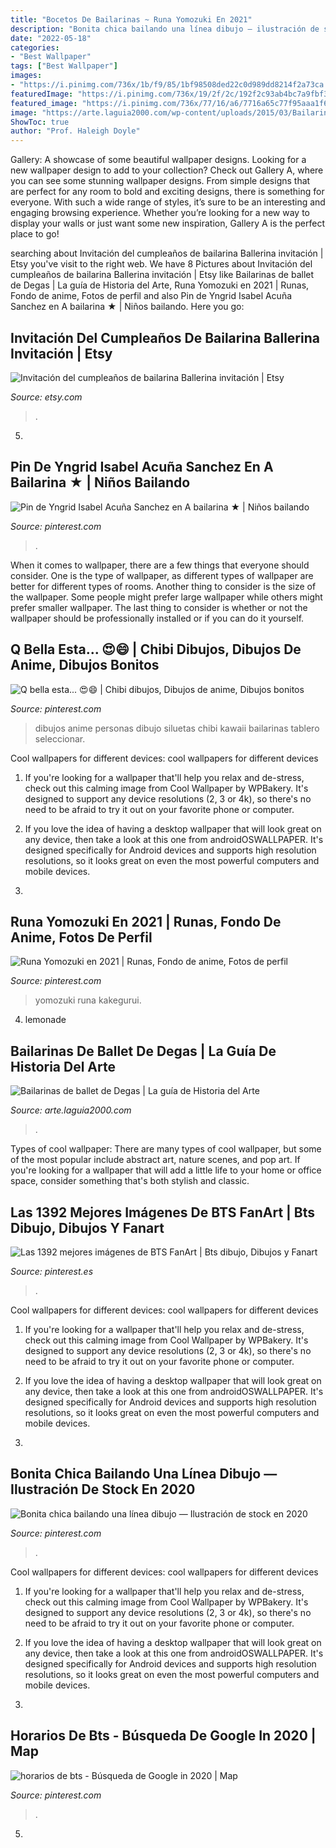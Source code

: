 ```yaml
---
title: "Bocetos De Bailarinas ~ Runa Yomozuki En 2021"
description: "Bonita chica bailando una línea dibujo — ilustración de stock en 2020"
date: "2022-05-18"
categories:
- "Best Wallpaper"
tags: ["Best Wallpaper"]
images:
- "https://i.pinimg.com/736x/1b/f9/85/1bf98508ded22c0d989dd8214f2a73ca.jpg"
featuredImage: "https://i.pinimg.com/736x/19/2f/2c/192f2c93ab4bc7a9fbf35215cb11cacc.jpg"
featured_image: "https://i.pinimg.com/736x/77/16/a6/7716a65c77f95aaa1f6d2aa4ca1828df.jpg"
image: "https://arte.laguia2000.com/wp-content/uploads/2015/03/Bailarinas-de-ballet-de-Degas-500x369.jpg"
ShowToc: true
author: "Prof. Haleigh Doyle"
---
```



Gallery: A showcase of some beautiful wallpaper designs.
Looking for a new wallpaper design to add to your collection? Check out Gallery A, where you can see some stunning wallpaper designs. From simple designs that are perfect for any room to bold and exciting designs, there is something for everyone. With such a wide range of styles, it’s sure to be an interesting and engaging browsing experience. Whether you’re looking for a new way to display your walls or just want some new inspiration, Gallery A is the perfect place to go!
		
		
		
		
		
		
		
	

		
searching about Invitación del cumpleaños de bailarina Ballerina invitación | Etsy you've visit to the right web. We have 8 Pictures about Invitación del cumpleaños de bailarina Ballerina invitación | Etsy like Bailarinas de ballet de Degas | La guía de Historia del Arte, Runa Yomozuki en 2021 | Runas, Fondo de anime, Fotos de perfil and also Pin de Yngrid Isabel Acuña Sanchez en A bailarina ★ | Niños bailando. Here you go:
		
    
## Invitación Del Cumpleaños De Bailarina Ballerina Invitación | Etsy

<img loading=lazy src="https://i.etsystatic.com/10799624/r/il/eb045b/1150751156/il_794xN.1150751156_dw1e.jpg" onerror="this.onerror=null;this.src='https://tse1.mm.bing.net/th?id=OIP.8ypU3K7nT5GL27HHDSaTRwHaGt&amp;pid=15.1';" alt="Invitación del cumpleaños de bailarina Ballerina invitación | Etsy">

_Source: etsy.com_

>. 

	

5.

    
## Pin De Yngrid Isabel Acuña Sanchez En A Bailarina ★ | Niños Bailando

<img loading=lazy src="https://i.pinimg.com/736x/1b/f9/85/1bf98508ded22c0d989dd8214f2a73ca.jpg" onerror="this.onerror=null;this.src='https://tse1.mm.bing.net/th?id=OIP.aXPj4wmG0jqs_YUZy0tMHAHaHa&amp;pid=15.1';" alt="Pin de Yngrid Isabel Acuña Sanchez en A bailarina ★ | Niños bailando">

_Source: pinterest.com_

>. 

	

When it comes to wallpaper, there are a few things that everyone should consider. One is the type of wallpaper, as different types of wallpaper are better for different types of rooms. Another thing to consider is the size of the wallpaper. Some people might prefer large wallpaper while others might prefer smaller wallpaper. The last thing to consider is whether or not the wallpaper should be professionally installed or if you can do it yourself.

    
## Q Bella Esta... 😍😄 | Chibi Dibujos, Dibujos De Anime, Dibujos Bonitos

<img loading=lazy src="https://i.pinimg.com/736x/77/16/a6/7716a65c77f95aaa1f6d2aa4ca1828df.jpg" onerror="this.onerror=null;this.src='https://tse2.mm.bing.net/th?id=OIP.gJyPLRf_vqo2SPz6sxBYAwHaLW&amp;pid=15.1';" alt="Q bella esta... 😍😄 | Chibi dibujos, Dibujos de anime, Dibujos bonitos">

_Source: pinterest.com_

>dibujos anime personas dibujo siluetas chibi kawaii bailarinas tablero seleccionar. 

	

Cool wallpapers for different devices:
cool wallpapers for different devices 

1. If you're looking for a wallpaper that'll help you relax and de-stress, check out this calming image from Cool Wallpaper by WPBakery. It's designed to support any device resolutions (2, 3 or 4k), so there's no need to be afraid to try it out on your favorite phone or computer.

2. If you love the idea of having a desktop wallpaper that will look great on any device, then take a look at this one from androidOSWALLPAPER. It's designed specifically for Android devices and supports high resolution resolutions, so it looks great on even the most powerful computers and mobile devices.

3.

    
## Runa Yomozuki En 2021 | Runas, Fondo De Anime, Fotos De Perfil

<img loading=lazy src="https://i.pinimg.com/736x/19/2f/2c/192f2c93ab4bc7a9fbf35215cb11cacc.jpg" onerror="this.onerror=null;this.src='https://tse1.mm.bing.net/th?id=OIP.DwIE7-XOTmqWK9YP4h2CTQHaHa&amp;pid=15.1';" alt="Runa Yomozuki en 2021 | Runas, Fondo de anime, Fotos de perfil">

_Source: pinterest.com_

>yomozuki runa kakegurui. 

	

4. lemonade 

    
## Bailarinas De Ballet De Degas | La Guía De Historia Del Arte

<img loading=lazy src="https://arte.laguia2000.com/wp-content/uploads/2015/03/Bailarinas-de-ballet-de-Degas-500x369.jpg" onerror="this.onerror=null;this.src='https://tse4.mm.bing.net/th?id=OIP.4XPpLO4jOG8fckY7gqqfCQHaFd&amp;pid=15.1';" alt="Bailarinas de ballet de Degas | La guía de Historia del Arte">

_Source: arte.laguia2000.com_

>. 

	

Types of cool wallpaper:
There are many types of cool wallpaper, but some of the most popular include abstract art, nature scenes, and pop art. If you're looking for a wallpaper that will add a little life to your home or office space, consider something that's both stylish and classic.

    
## Las 1392 Mejores Imágenes De BTS FanArt | Bts Dibujo, Dibujos Y Fanart

<img loading=lazy src="https://i.pinimg.com/474x/ee/81/64/ee81647302c5121c812d44b095d84365.jpg" onerror="this.onerror=null;this.src='https://tse4.mm.bing.net/th?id=OIP.XmuvQ2BchkAmCismMeC2dwAAAA&amp;pid=15.1';" alt="Las 1392 mejores imágenes de BTS FanArt | Bts dibujo, Dibujos y Fanart">

_Source: pinterest.es_

>. 

	

Cool wallpapers for different devices:
cool wallpapers for different devices 

1. If you're looking for a wallpaper that'll help you relax and de-stress, check out this calming image from Cool Wallpaper by WPBakery. It's designed to support any device resolutions (2, 3 or 4k), so there's no need to be afraid to try it out on your favorite phone or computer.

2. If you love the idea of having a desktop wallpaper that will look great on any device, then take a look at this one from androidOSWALLPAPER. It's designed specifically for Android devices and supports high resolution resolutions, so it looks great on even the most powerful computers and mobile devices.

3.

    
## Bonita Chica Bailando Una Línea Dibujo — Ilustración De Stock En 2020

<img loading=lazy src="https://i.pinimg.com/736x/65/14/c4/6514c4ba9330d369e9f6c9f26bcbd4f3.jpg" onerror="this.onerror=null;this.src='https://tse1.mm.bing.net/th?id=OIP.sqWHsUsRQ_RcdSrUe5p7RgAAAA&amp;pid=15.1';" alt="Bonita chica bailando una línea dibujo — Ilustración de stock en 2020">

_Source: pinterest.com_

>. 

	

Cool wallpapers for different devices:
cool wallpapers for different devices 

1. If you're looking for a wallpaper that'll help you relax and de-stress, check out this calming image from Cool Wallpaper by WPBakery. It's designed to support any device resolutions (2, 3 or 4k), so there's no need to be afraid to try it out on your favorite phone or computer.

2. If you love the idea of having a desktop wallpaper that will look great on any device, then take a look at this one from androidOSWALLPAPER. It's designed specifically for Android devices and supports high resolution resolutions, so it looks great on even the most powerful computers and mobile devices.

3.

    
## Horarios De Bts - Búsqueda De Google In 2020 | Map

<img loading=lazy src="https://i.pinimg.com/736x/de/01/0d/de010d9f3619a971cefe52c215652742.jpg" onerror="this.onerror=null;this.src='https://tse4.mm.bing.net/th?id=OIP.9eSeJayMelVDFaRy122U5QHaEK&amp;pid=15.1';" alt="horarios de bts - Búsqueda de Google in 2020 | Map">

_Source: pinterest.com_

>. 

	

5.

